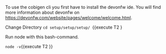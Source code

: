 To use the cobigen cli you first have to install the devonfw ide. You will find more information about devonfw on https://devonfw.com/website/pages/welcome/welcome.html.


Change Directory
`cd setup/setup/setup/ `{{execute T2 } 

Run node with this bash-command. 

`node -v`{{execute T2 }}

